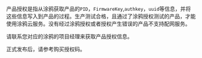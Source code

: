 产品授权是指从涂鸦获取产品的`PID`，`FirmwareKey`,`authkey`，`uuid`等信息，并将这些信息写入到产品的过程。生产测试合格，且通过了涂鸦授权测试的产品，才能使用涂鸦云服务。没有经过涂鸦授权或者授权产生错误的产品不支持配网服务。

请联系您对应的涂鸦的项目经理来获取产品授权信息。

正式发布后，请参考购买授权码。

